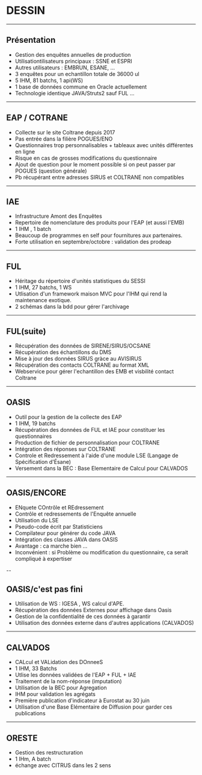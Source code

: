 # DESSIN

---

## Présentation

- Gestion des enquêtes annuelles de production 
- Utilisationtilisateurs principaux : SSNE et ESPRI
- Autres utilisateurs : EMBRUN, ESANE, ...
- 3 enquêtes pour un echantillon totale de 36000 ul 
- 5 IHM, 81 batchs, 1 api(WS)
- 1 base de données commune en Oracle actuellement
- Technologie identique JAVA/Struts2 sauf FUL ...


---

## EAP / COTRANE 

- Collecte sur le site Coltrane depuis 2017
- Pas entrée dans la filière POGUES/ENO 
- Questionnaires trop personnalisables + tableaux avec unités différentes en ligne
- Risque en cas de grosses modifications du questionnaire
- Ajout de question pour le moment possible si on peut passer par POGUES (question générale)
- Pb récupérant entre adresses SIRUS et COLTRANE non compatibles


---
## IAE

- Infrastructure Amont des Enquêtes
- Repertoire de nomenclature des produits pour l'EAP (et aussi l'EMB)
- 1 IHM , 1 batch
- Beaucoup de programmes en self pour fournitures aux partenaires.
- Forte utilisation en septembre/octobre : validation des prodeap

---

## FUL

- Héritage du répertoire d'unités statistiques du SESSI
- 1 IHM, 27 batchs, 1 WS
- Utlisation d'un framework maison MVC pour l'IHM qui rend la maintenance exotique.
- 2 schémas dans la bdd pour gérer l'archivage


---

## FUL(suite)

- Récupération des données de SIRENE/SIRUS/OCSANE
- Récupération des échantillons du DMS
- Mise à jour des données SIRUS gràce au AVISIRUS
- Récupération des contacts COLTRANE au format XML
- Webservice pour gérer l'echantillon des EMB et visbilité contact Coltrane

---

## OASIS

- Outil pour la gestion de la collecte des EAP
- 1 IHM, 19 batchs
- Récupération des données de FUL et IAE pour constituer les questionnaires
- Production de fichier de personnalisation pour COLTRANE
- Intégration des réponses sur COLTRANE
- Controle et Redressement à l'aide d'une module LSE (Langage de Spécification d'Ésane)
- Versement dans la BEC : Base Elementaire de Calcul pour CALVADOS

---

## OASIS/ENCORE

- ENquete COntrôle et REdressement
- Contrôle et redressements de l'Enquête annuelle
- Utilisation du LSE
- Pseudo-code écrit par Statisticiens
- Compilateur pour générer du code JAVA
- Intégration des classes JAVA dans OASIS
- Avantage : ca marche bien ...
- Inconvénient : si Problème ou modification du questionnaire, ca serait compliqué à expertiser

--

## OASIS/c'est pas fini 

- Utilisation de WS : IGESA , WS calcul d'APE.
- Récupération des données Externes pour affichage dans Oasis
- Gestion de la confidentialité de ces données à garantir
- Utilisation des données externe dans d'autres applications (CALVADOS)


---

## CALVADOS

- CALcul et VALidation des DOnneeS
- 1 IHM, 33 Batchs
- Utlise les données validées de l'EAP + FUL + IAE
- Traitement de la nom-réponse (imputation)
- Utilisation de la BEC pour Agregation
- IHM pour validation les agrégats
- Première publication d'indicateur à Eurostat au 30 juin
- Utilisation d'une Base Elémentaire de Diffusion pour garder ces publications



---

## ORESTE

- Gestion des restructuration
- 1 IHm, A batch
- échange avec CITRUS dans les 2 sens
